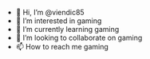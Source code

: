 - 👋 Hi, I’m @viendic85
- 👀 I’m interested in gaming
- 🌱 I’m currently learning gaming
- 💞️ I’m looking to collaborate on gaming
- 📫 How to reach me gaming

<!---
viendic85/viendic85 is a ✨ special ✨ repository because its `README.md` (this file) appears on your GitHub profile.
You can click the Preview link to take a look at your changes.
--->
